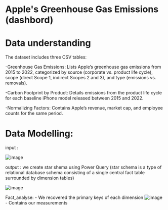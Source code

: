 # Apple's Greenhouse Gas Emissions (dashbord)

# Data understanding
The dataset includes three CSV tables:

-Greenhouse Gas Emissions: Lists Apple’s greenhouse gas emissions from 2015 to 2022, categorized by source (corporate vs. product life cycle), scope (direct Scope 1, indirect Scopes 2 and 3), and type (emissions vs. removals).

-Carbon Footprint by Product: Details emissions from the product life cycle for each baseline iPhone model released between 2015 and 2022.

-Normalizing Factors: Contains Apple’s revenue, market cap, and employee counts for the same period.
# Data Modelling:
input :

![image](https://github.com/user-attachments/assets/a71ae574-8185-4596-8bd3-9a262877850a)

output : we create star shema using Power Query (star schema is a type of relational database schema consisting of a single central fact table surrounded by dimension tables)

![image](https://github.com/user-attachments/assets/6f2ab3a7-ea7c-476a-8627-dea79da9dd52)

Fact_analyse: - We recovered the primary keys of each dimension
                                                                                                            ![image](https://github.com/user-attachments/assets/9fed573a-6dcc-4097-b86b-6f53c5c9d9ab)
              - Contains our measurements                                                 

                                          



